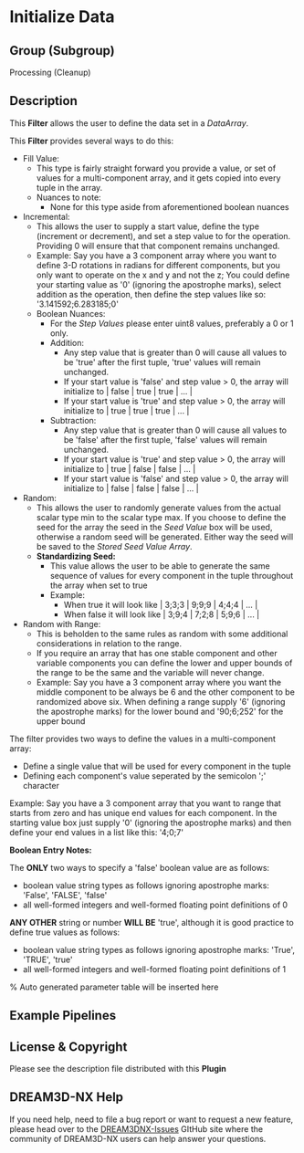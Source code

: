 # Initialize Data

## Group (Subgroup)

Processing (Cleanup)

## Description

This **Filter** allows the user to define the data set in a _DataArray_.

This **Filter** provides several ways to do this:

- Fill Value:
  - This type is fairly straight forward you provide a value, or set of values for a multi-component array, and it gets copied into every tuple in the array.
  - Nuances to note:
    - None for this type aside from aforementioned boolean nuances
- Incremental:
  - This allows the user to supply a start value, define the type (increment or decrement), and set a step value to for the operation. Providing 0 will ensure that that component remains unchanged.
  - Example: Say you have a 3 component array where you want to define 3-D rotations in radians for different components, but you only want to operate on the x and y and not the z; You could define your starting value as '0' (ignoring the apostrophe marks), select addition as the operation, then define the step values like so: '3.141592;6.283185;0'
  - Boolean Nuances:
    - For the _Step Values_ please enter uint8 values, preferably a 0 or 1 only.
    - Addition:
      - Any step value that is greater than 0 will cause all values to be 'true' after the first tuple, 'true' values will remain unchanged.
      - If your start value is 'false' and step value > 0, the array will initialize to | false | true | true | ... |
      - If your start value is 'true' and step value > 0, the array will initialize to | true | true | true | ... |
    - Subtraction:
      - Any step value that is greater than 0 will cause all values to be 'false' after the first tuple, 'false' values will remain unchanged.
      - If your start value is 'true' and step value > 0, the array will initialize to | true | false | false | ... |
      - If your start value is 'false' and step value > 0, the array will initialize to | false | false | false | ... |
- Random:
  - This allows the user to randomly generate values from the actual scalar type min to the scalar type max. If you choose to define the seed for the array the seed in the _Seed Value_ box will be used, otherwise a random seed will be generated. Either way the seed will be saved to the _Stored Seed Value Array_.
  - **Standardizing Seed:**
    - This value allows the user to be able to generate the same sequence of values for every component in the tuple throughout the array when set to true
    - Example:
      - When true it will look like | 3;3;3 | 9;9;9 | 4;4;4 | ... |
      - When false it will look like | 3;9;4 | 7;2;8 | 5;9;6 | ... |
- Random with Range:
  - This is beholden to the same rules as random with some additional considerations in relation to the range.
  - If you require an array that has one stable component and other variable components you can define the lower and upper bounds of the range to be the same and the variable will never change.
  - Example: Say you have a 3 component array where you want the middle component to be always be 6 and the other component to be randomized above six. When defining a range supply '6' (ignoring the apostrophe marks) for the lower bound and '90;6;252' for the upper bound

The filter provides two ways to define the values in a multi-component array:

- Define a single value that will be used for every component in the tuple
- Defining each component's value seperated by the semicolon ';' character

Example: Say you have a 3 component array that you want to range that starts from zero and has unique end values for each component. In the starting value box just supply '0' (ignoring the apostrophe marks) and then define your end values in a list like this: '4;0;7'

**Boolean Entry Notes:**

The **ONLY** two ways to specify a 'false' boolean value are as follows:

- boolean value string types as follows ignoring apostrophe marks: 'False', 'FALSE', 'false'
- all well-formed integers and well-formed floating point definitions of 0

**ANY OTHER** string or number **WILL BE** 'true', although it is good practice to define true values as follows:

- boolean value string types as follows ignoring apostrophe marks: 'True', 'TRUE', 'true'
- all well-formed integers and well-formed floating point definitions of 1

% Auto generated parameter table will be inserted here

## Example Pipelines

## License & Copyright

Please see the description file distributed with this **Plugin**

## DREAM3D-NX Help

If you need help, need to file a bug report or want to request a new feature, please head over to the [DREAM3DNX-Issues](https://github.com/BlueQuartzSoftware/DREAM3DNX-Issues) GItHub site where the community of DREAM3D-NX users can help answer your questions.
